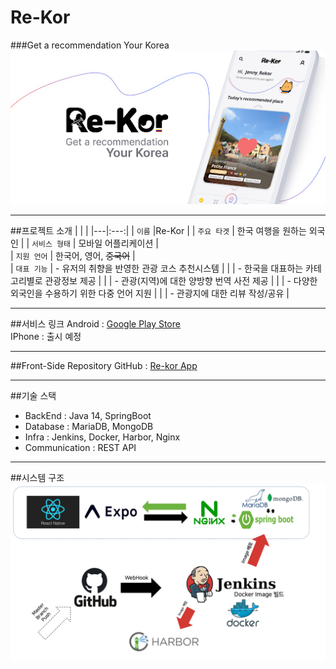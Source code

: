 # Re-Kor  
###Get a recommendation Your Korea  
![rekorimg](images/rekorImg.png)
___

##프로젝트 소개
|   |    | 
|---|:---:|
| `이름` |Re-Kor | 
| `주요 타겟` | 한국 여행을 원하는 외국인 | 
| `서비스 형태` | 모바일 어플리케이션 |  
| `지원 언어` | 한국어, 영어, ~~중국어~~ |  
| `대표 기능` | - 유저의 취향을 반영한 관광 코스 추천시스템  | 
| | - 한국을 대표하는 카테고리별로 관광정보 제공  | 
| | - 관광(지역)에 대한 양방향 번역 사전 제공  | 
| | - 다양한 외국인을 수용하기 위한 다중 언어 지원  | 
| | - 관광지에 대한 리뷰 작성/공유  | 
___
##서비스 링크
Android : [Google Play Store](https://play.google.com/store/apps/details?id=com.suji_chae.ReKor)  
IPhone : 출시 예정

___
##Front-Side Repository
GitHub : [Re-kor App](https://github.com/ChaeHyun-Kim/Re-Kor)


___
##기술 스택  
 - BackEnd : Java 14, SpringBoot
 - Database : MariaDB, MongoDB
 - Infra : Jenkins, Docker, Harbor, Nginx
 - Communication : REST API
___
##시스템 구조
![struct](images/rekor_struct.png)
